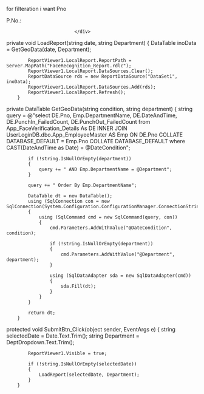 for filteration i want Pno	
<div class="form-group col-md-4 mb-1">
                                 <label for="Pno" class="m-0 mr-2 p-0 col-form-label-sm col-sm-1 font-weight-bold fs-6">P.No.:</label>
                                 <asp:TextBox ID="Pno" runat="server" CssClass="form-control form-control-sm col-sm-8" AutoComplete="off"></asp:TextBox>
                                   
                             </div>

 private void LoadReport(string date, string Department)
        {
            DataTable inoData = GetGeoData(date, Department);

            ReportViewer1.LocalReport.ReportPath = Server.MapPath("FaceRecognition_Report.rdlc");
            ReportViewer1.LocalReport.DataSources.Clear();
            ReportDataSource rds = new ReportDataSource("DataSet1", inoData);
            ReportViewer1.LocalReport.DataSources.Add(rds);
            ReportViewer1.LocalReport.Refresh();
        }


 private DataTable GetGeoData(string condition, string department)
        {
            string query = @"select DE.Pno, Emp.DepartmentName, DE.DateAndTime, 
                            DE.PunchIn_FailedCount, DE.PunchOut_FailedCount 
                     from App_FaceVerification_Details As DE 
                     INNER JOIN UserLoginDB.dbo.App_EmployeeMaster AS Emp
                     ON DE.Pno COLLATE DATABASE_DEFAULT = Emp.Pno COLLATE DATABASE_DEFAULT 
                     where CAST(DateAndTime as Date) = @DateCondition";

            if (!string.IsNullOrEmpty(department))
            {
                query += " AND Emp.DepartmentName = @Department";
            }

            query += " Order By Emp.DepartmentName";

            DataTable dt = new DataTable();
            using (SqlConnection con = new SqlConnection(System.Configuration.ConfigurationManager.ConnectionStrings["dbcs"].ConnectionString))
            {
                using (SqlCommand cmd = new SqlCommand(query, con))
                {
                    cmd.Parameters.AddWithValue("@DateCondition", condition);

                    if (!string.IsNullOrEmpty(department))
                    {
                        cmd.Parameters.AddWithValue("@Department", department);
                    }

                    using (SqlDataAdapter sda = new SqlDataAdapter(cmd))
                    {
                        sda.Fill(dt);
                    }
                }
            }

            return dt;
        }

protected void SubmitBtn_Click(object sender, EventArgs e)
        {
            string selectedDate = Date.Text.Trim();
            string Department = DeptDropdown.Text.Trim();

            ReportViewer1.Visible = true;

            if (!string.IsNullOrEmpty(selectedDate))
            {
                LoadReport(selectedDate, Department);
            }
        }
